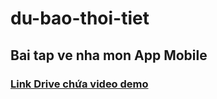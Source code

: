 # du-bao-thoi-tiet

## Bai tap ve nha mon App Mobile
### [Link Drive chứa video demo](https://drive.google.com/file/d/1MbLvFFCOW_y55BsPUP6XRslj-nIehDrQ/view?usp=sharing)

